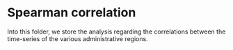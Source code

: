 # Spearman correlation

Into this folder, we store the analysis regarding the correlations between the time-series of the various administrative regions.
